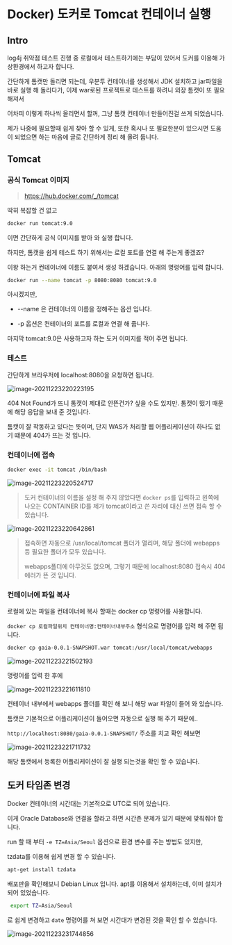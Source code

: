 # Docker) 도커로 Tomcat 컨테이너 실행

## Intro

log4j 취약점 테스트 진행 중 로컬에서 테스트하기에는 부담이 있어서 도커를 이용해 가상환경에서 하고자 합니다.

간단하게 톰캣만 돌리면 되는데, 우분투 컨테이너를 생성해서 JDK 설치하고 jar파일을 바로 실행 해 돌리다가, 이제 war로된 프로젝트로 테스트를 하려니 외장 톰캣이 또 필요해져서

어차피 이렇게 하나씩 올리면서 할꺼, 그냥 톰캣 컨테이너 만들어진걸 쓰게 되었습니다.

제가 나중에 필요할때 쉽게 찾아 할 수 있게, 또한 혹시나 또 필요한분이 있으시면 도움이 되었으면 하는 마음에 글로 간단하게 정리 해 올려 둡니다.

## Tomcat

### 공식 Tomcat 이미지

> https://hub.docker.com/_/tomcat

딱히 복잡할 건 없고

```zsh
docker run tomcat:9.0
```

이면 간단하게 공식 이미지를 받아 와 실행 합니다.

하지만,  톰캣을 쉽게 테스트 하기 위해서는 로컬 포트를 연결 해 주는게 좋겠죠?

이왕 하는거 컨테이너에 이름도 붙여서 생성 하겠습니다. 아래의 명령어를 입력 합니다.

```zsh
docker run --name tomcat -p 8080:8080 tomcat:9.0
```

아시겠지만,

- --name 은 컨테이너의 이름을 정해주는 옵션 입니다.

- -p 옵션은 컨테이너의 포트를 로컬과 연결 해 줍니다.

마지막 tomcat:9.0은 사용하고자 하는 도커 이미지를 적어 주면 됩니다.

### 테스트

간단하게 브라우저에 localhost:8080을 요청하면 됩니다. 

![image-20211223220223195](https://raw.githubusercontent.com/Shane-Park/mdblog/main/devops/docker/tomcat.assets/image-20211223220223195.png)

404 Not Found가 뜨니 톰캣이 제대로 안뜬건가? 싶을 수도 있지만. 톰캣이 떴기 때문에 해당 응답을 보내 준 것입니다.

톰캣이 잘 작동하고 있다는 뜻이며, 단지 WAS가 처리할 웹 어플리케이션이 하나도 없기 떄문에 404가 뜨는 것 입니다.

### 컨테이너에 접속

```zsh
docker exec -it tomcat /bin/bash
```

![image-20211223220524717](https://raw.githubusercontent.com/Shane-Park/mdblog/main/devops/docker/tomcat.assets/image-20211223220524717.png)

>  도커 컨테이너의 이름을 설정 해 주지 않았다면 `docker ps`를 입력하고 왼쪽에 나오는 CONTAINER ID를 제가  tomcat이라고 쓴 자리에 대신 쓰면 접속 할 수 있습니다.

![image-20211223220642861](https://raw.githubusercontent.com/Shane-Park/mdblog/main/devops/docker/tomcat.assets/image-20211223220642861.png)

> 접속하면 자동으로 /usr/local/tomcat 폴더가 열리며, 해당 폴더에 webapps 등 필요한 폴더가 모두 있습니다.
>
> webapps폴더에 아무것도 없으며, 그렇기 때문에 localhost:8080 접속시 404 에러가 뜬 것 입니다.

### 컨테이너에 파일 복사

로컬에 있는 파일을 컨테이너에 복사 할때는 docker cp 명령어를 사용합니다.

`docker cp 로컬파일위치 컨테이너명:컨테이너내부주소` 형식으로 명령어를 입력 해 주면 됩니다.

```zsh
docker cp gaia-0.0.1-SNAPSHOT.war tomcat:/usr/local/tomcat/webapps
```

![image-20211223221502193](https://raw.githubusercontent.com/Shane-Park/mdblog/main/devops/docker/tomcat.assets/image-20211223221502193.png)

명령어를 입력 한 후에

![image-20211223221611810](https://raw.githubusercontent.com/Shane-Park/mdblog/main/devops/docker/tomcat.assets/image-20211223221611810.png)

컨테이너 내부에서 webapps 폴더를 확인 해 보니 해당 war 파일이 들어 와 있습니다.

톰캣은 기본적으로 어플리케이션이 들어오면 자동으로 실행 해 주기 때문에..

`http://localhost:8080/gaia-0.0.1-SNAPSHOT/` 주소를 치고 확인 해보면

![image-20211223221711732](https://raw.githubusercontent.com/Shane-Park/mdblog/main/devops/docker/tomcat.assets/image-20211223221711732.png)

해당 톰캣에서 등록한 어플리케이션이 잘 실행 되는것을 확인 할 수 있습니다.

## 도커 타임존 변경

Docker 컨테이너의 시간대는 기본적으로 UTC로 되어 있습니다.

이게 Oracle Database와 연결을 할라고 하면 시간존 문제가 있기 때문에 맞춰줘야 합니다. 

run 할 때 부터 `-e TZ=Asia/Seoul` 옵션으로 환경 변수를 주는 방법도 있지만,

tzdata를 이용해 쉽게 변경 할 수 있습니다.

```zsh
apt-get install tzdata
```

배포판을 확인해보니 Debian Linux 입니다. apt를 이용해서 설치하는데, 이미 설치가 되어 있었습니다.

```zsh
 export TZ=Asia/Seoul
```

로 쉽게 변경하고 `date` 명령어를 쳐 보면 시간대가 변경된 것을 확인 할 수 있습니다.

![image-20211223231744856](https://raw.githubusercontent.com/Shane-Park/mdblog/main/devops/docker/tomcat.assets/image-20211223231744856.png)